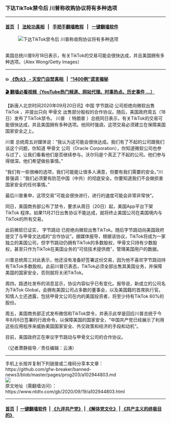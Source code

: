 ### 下达TikTok禁令后 川普称收购协议将有多种选项
------------------------

#### [首页](https://github.com/gfw-breaker/banned-news3/blob/master/README.md) &nbsp;&nbsp;|&nbsp;&nbsp; [法轮功真相](https://github.com/begood0513/basic/blob/master/README.md)  &nbsp;&nbsp;|&nbsp;&nbsp; [手把手翻墙教程](https://github.com/gfw-breaker/guides/wiki)  &nbsp;&nbsp;|&nbsp;&nbsp; [一键翻墙软件](https://github.com/gfw-breaker/nogfw/blob/master/README.md)  



<div><div class="featured_image">
 <figure>
  <img alt="下达TikTok禁令后 川普称收购协议将有多种选项" src="https://i.ntdtv.com/assets/uploads/2020/09/GettyImages-1228579999-1-800x450.jpg"/>
 </figure><br/>
 <span class="caption">
  美国总统川普9月18日表示，有关TikTok的交易可能会很快达成，并且美国拥有多种选项。（Alex Wong/Getty Images）
 </span>
</div>
</div><hr/>

#### 💥 [《伪火》 - 天安门自焚真相 ](http://158.247.195.190:10000/videos/blog/weihuo.html)&nbsp; |&nbsp; [“1400例”谎言揭秘  ](http://158.247.195.190:10000/videos/blog/jiexi1400.html)

#### [ 🎬  翻墙必看视频（YouTube热门频道、网站代理、时事热点、历史事件 ...）](https://github.com/gfw-breaker/links/blob/master/banned.md)

<div><div class="post_content" itemprop="articleBody">
 <p>
  【新唐人北京时间2020年09月20日讯】中国
  <ok href="https://www.ntdtv.com/gb/字节跳动.htm">
   字节跳动
  </ok>
  公司拒绝向微软出售
  <ok href="https://www.ntdtv.com/gb/tiktok.htm">
   TikTok
  </ok>
  ，并提出只向
  <ok href="https://www.ntdtv.com/gb/甲骨文.htm">
   甲骨文
  </ok>
  出售部分股权的合作协议。随后，美国政府周五（18日）发布了TikTok禁令。
  <ok href="https://www.ntdtv.com/gb/川普.htm">
   川普
  </ok>
  （
  <ok href="https://www.ntdtv.com/gb/特朗普.htm">
   特朗普
  </ok>
  ）总统同日表示，有关TikTok的交易可能很快达成，并且美国拥有多种选项。他同时强调，这项交易必须建立在保障美国国家安全之上。
 </p>
 <p>
  <ok href="https://www.ntdtv.com/gb/川普.htm">
   川普
  </ok>
  总统周五对媒体说：“我认为这可能会很快达成。我们有了不起的公司跟我们谈这个问题，你知道
  <ok href="https://www.ntdtv.com/gb/甲骨文.htm">
   甲骨文
  </ok>
  公司（Oracle Corporation），你知道微软公司也参与过了，让我们看看他们是否继续参与。沃尔玛是个真正了不起的公司。他们参与得很深。他们希望做些事情。”
 </p>
 <p>
  “我们有一些很棒的选项，我们可能能让很多人满意，但要有我们需要的安全。”川普强调：“我们必须要有防范中国（中共）的彻底安全。你要知道我们不会做损害国家安全的任何事情。”
 </p>
 <p>
  最后川普重申，这项交易“可能会很快进行，进行的速度可能会非常非常快”。
 </p>
 <p>
  同日，美国商务部公布了禁令，要求从周日（20日）起，美国App平台下架
  <ok href="https://www.ntdtv.com/gb/tiktok.htm">
   TikTok
  </ok>
  程序。如果11月21日出售协议不能达成，就将终止美国公司在美国境内与TikTok的所有交易。
 </p>
 <p>
  此前微软已证实，
  <ok href="https://www.ntdtv.com/gb/字节跳动.htm">
   字节跳动
  </ok>
  已拒绝向微软出售TikTok。随后字节跳动向美国政府提交了与甲骨文达成的“合作协议”。据媒体报导，根据该协议，TikTok将成为一家独立的美国公司，但字节跳动仍拥有TikTok的多数股权，甲骨文只持有少数股权，甚至只作为TikTok在美国业务的“可信技术提供商”，管理美国用户的数据。
 </p>
 <p>
  川普总统周三对此表示，他还没有准备好签署这份交易，因为他不喜欢字节跳动持有TikTok多数股权。此前川普已表态，TikTok必须全部出售其美国业务，并保障美国的国家安全，否则就将关闭TikTok。
 </p>
 <p>
  周四，路透社发布的消息显示，协议内容似乎已有变化。报导说，新成立的公司名为TikTok Global，会拥有美国公司占多数的董事会，以及美国籍的首席执行官。知情人士还透露，包括甲骨文公司在内的美国投资者，将至少持有TikTok 60%的股份。
 </p>
 <p>
  周五，美国商务部正式发布微信和TikTok禁令，并表示此举是回应川普总统于今年8月6日签署的行政命令，以保障美国的国家安全，“中国共产党已经展示了利用这些应用程序来威胁美国国家安全、外交政策和经济的手段和动机”。
 </p>
 <p>
  目前，美国政府正在审议字节跳动与甲骨文公司的合作协议。
 </p>
 <p>
  （记者萧静报导／责任编辑：云涛）
 </p>
 <div class="single_ad">
 </div>
</div>
</div>
<hr/>
手机上长按并复制下列链接或二维码分享本文章：<br/>
https://github.com/gfw-breaker/banned-news3/blob/master/pages/prog203/a102944803.md <br/>
<a href='https://github.com/gfw-breaker/banned-news3/blob/master/pages/prog203/a102944803.md'><img src='https://github.com/gfw-breaker/banned-news3/blob/master/pages/prog203/a102944803.md.png'/></a> <br/>
原文地址（需翻墙访问）：https://www.ntdtv.com/gb/2020/09/19/a102944803.html


------------------------
#### [首页](https://github.com/gfw-breaker/banned-news3/blob/master/README.md) &nbsp;|&nbsp; [一键翻墙软件](https://github.com/gfw-breaker/nogfw/blob/master/README.md) &nbsp;| [《九评共产党》](https://github.com/gfw-breaker/9ping.md/blob/master/README.md#九评之一评共产党是什么) | [《解体党文化》](https://github.com/gfw-breaker/jtdwh.md/blob/master/README.md) | [《共产主义的终极目的》](https://github.com/gfw-breaker/gczydzjmd.md/blob/master/README.md)


<img src='http://gfw-breaker.win/banned-news3/pages/prog203/a102944803.md' width='0px' height='0px'/>